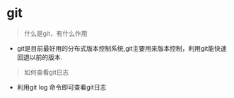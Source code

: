 # git
> 什么是git，有什么作用
* git是目前最好用的分布式版本控制系统,git主要用来版本控制，利用git能快速回退以前的版本.
> 如何查看git日志
* 利用git log 命令即可查看git日志
